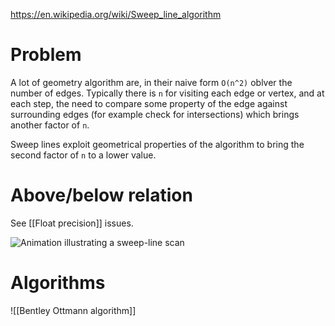 https://en.wikipedia.org/wiki/Sweep_line_algorithm

# Problem 

A lot of geometry algorithm are, in their naive form `O(n^2)` oblver the number of edges.
Typically there is `n` for visiting each edge or vertex, and at each step, the need to compare some property of the edge against surrounding edges (for example check for intersections) which brings another factor of `n`.

Sweep lines exploit geometrical properties of the algorithm to bring the second factor of `n` to a lower value. 

# Above/below relation

See [[Float precision]] issues.

![Animation illustrating a sweep-line scan](https://raw.githubusercontent.com/nical/lyon/master/assets/wiki/tessellator_sweep.gif)

# Algorithms

![[Bentley Ottmann algorithm]]